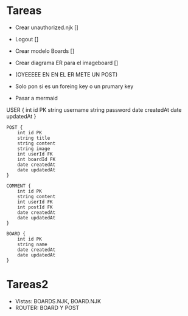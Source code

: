 # Tareas

- Crear unauthorized.njk []
- Logout []
- Crear modelo Boards []
- Crear diagrama ER para el imageboard []

- (OYEEEEE EN EN EL ER METE UN POST)
- Solo pon si es un foreing key o un prumary key
- Pasar a mermaid

USER {
        int id PK
        string username
        string password
        date createdAt
        date updatedAt
    }

    POST {
        int id PK
        string title
        string content
        string image
        int userId FK
        int boardId FK
        date createdAt
        date updatedAt
    }

    COMMENT {
        int id PK
        string content
        int userId FK
        int postId FK
        date createdAt
        date updatedAt
    }

    BOARD {
        int id PK
        string name
        date createdAt
        date updatedAt
    }

# Tareas2
 - Vistas: BOARDS.NJK, BOARD.NJK
 - ROUTER: BOARD Y POST

 
